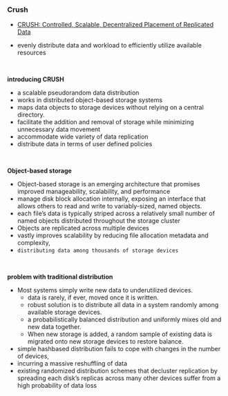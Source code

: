 ### Crush
- [CRUSH: Controlled, Scalable, Decentralized Placement of Replicated Data](https://ceph.com/wp-content/uploads/2016/08/weil-crush-sc06.pdf)

- evenly distribute data and workload to efficiently utilize available resources


<br>

**introducing CRUSH**
- a scalable pseudorandom data distribution
- works in distributed object-based storage systems
- maps data objects to storage devices without relying on a central directory.
- facilitate the addition and removal of storage while minimizing unnecessary data movement
- accommodate wide variety of data replication
- distribute data in terms of user defined policies


<br>

**Object-based storage**
- Object-based storage is an emerging architecture that promises improved manageability, scalability, and performance
- manage disk block allocation internally, exposing an interface that allows others to read and write to variably-sized, named
objects.
- each file’s data is typically striped across a relatively small number of named objects distributed throughout the storage cluster
- Objects are replicated across multiple devices
- vastly improves scalability by reducing file allocation metadata and complexity,
- `distributing data among thousands of storage devices`

<br>

**problem with traditional distribution**
- Most systems simply write new data to underutilized devices.
  - data is rarely, if ever, moved once it is written.
  - robust solution is to distribute all data in a system randomly among available storage devices.
  - a probabilistically balanced distribution and uniformly mixes old and new data together.
  - When new storage is added, a random sample of existing data is migrated onto new storage devices to restore balance.
-  simple hashbased distribution fails to cope with changes in the number of devices,
  - incurring a massive reshuffling of data
  - existing randomized distribution schemes that decluster replication by spreading each disk’s replicas across many other devices suffer from a high probability of data loss
